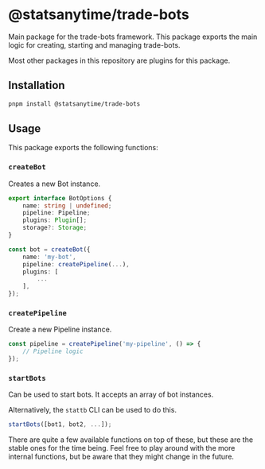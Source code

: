 # @statsanytime/trade-bots

Main package for the trade-bots framework. This package exports the main logic for creating, starting and managing trade-bots.

Most other packages in this repository are plugins for this package.

## Installation

```bash
pnpm install @statsanytime/trade-bots
```

## Usage

This package exports the following functions:

### `createBot`

Creates a new Bot instance.

```typescript
export interface BotOptions {
    name: string | undefined;
    pipeline: Pipeline;
    plugins: Plugin[];
    storage?: Storage;
}

const bot = createBot({
    name: 'my-bot',
    pipeline: createPipeline(...),
    plugins: [
        ...
    ],
});
```

### `createPipeline`

Create a new Pipeline instance.

```typescript
const pipeline = createPipeline('my-pipeline', () => {
    // Pipeline logic
});
```

### `startBots`

Can be used to start bots. It accepts an array of bot instances.

Alternatively, the `stattb` CLI can be used to do this.

```typescript
startBots([bot1, bot2, ...]);
```

There are quite a few available functions on top of these, but these are the stable ones for the time being. Feel free to play around with the more internal functions, but be aware that they might change in the future.
